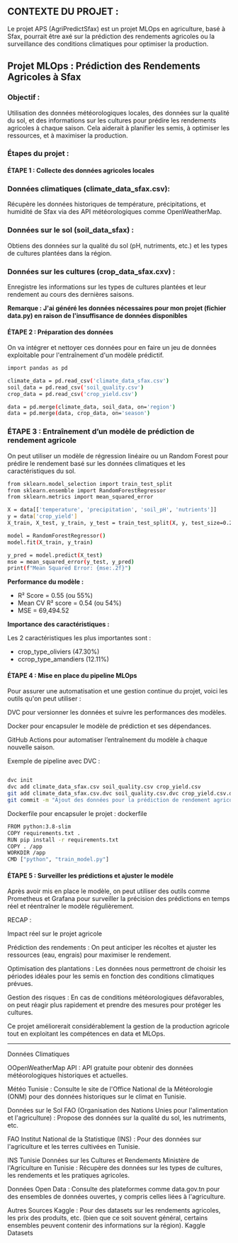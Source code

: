 ## CONTEXTE DU PROJET : 

Le projet APS (AgriPredictSfax) est un projet MLOps en agriculture, basé à Sfax, pourrait être axé sur la prédiction des rendements agricoles ou la surveillance des conditions climatiques pour optimiser la production. 


## Projet MLOps : Prédiction des Rendements Agricoles à Sfax

### Objectif :

Utilisation des données météorologiques locales, des données sur la qualité du sol, et des informations sur les cultures pour prédire les rendements agricoles à chaque saison. Cela aiderait à planifier les semis, à optimiser les ressources, et à maximiser la production.

### Étapes du projet :

#### ÉTAPE 1 : Collecte des données agricoles locales


### Données climatiques (climate_data_sfax.csv): 

Récupère les données historiques de température, précipitations, et humidité de Sfax via des API météorologiques comme OpenWeatherMap.

### Données sur le sol (soil_data_sfax) : 
Obtiens des données sur la qualité du sol (pH, nutriments, etc.) et les types de cultures plantées dans la région.

### Données sur les cultures (crop_data_sfax.cxv) : 
Enregistre les informations sur les types de cultures plantées et leur rendement au cours des dernières saisons.

**Remarque : J'ai généré les données nécessaires pour mon projet (fichier data.py) en raison de l'insuffisance de données disponibles**

#### ÉTAPE 2 : Préparation des données 

On va intégrer et nettoyer ces données pour en faire un jeu de données exploitable pour l'entraînement d'un modèle prédictif.

```bash 
import pandas as pd

climate_data = pd.read_csv('climate_data_sfax.csv')  
soil_data = pd.read_csv('soil_quality.csv')  
crop_data = pd.read_csv('crop_yield.csv')  

data = pd.merge(climate_data, soil_data, on='region')
data = pd.merge(data, crop_data, on='season')
```

### ÉTAPE 3 : Entraînement d’un modèle de prédiction de rendement agricole

On peut utiliser un modèle de régression linéaire ou un Random Forest pour prédire le rendement basé sur les données climatiques et les caractéristiques du sol.

```bash
from sklearn.model_selection import train_test_split
from sklearn.ensemble import RandomForestRegressor
from sklearn.metrics import mean_squared_error

X = data[['temperature', 'precipitation', 'soil_pH', 'nutrients']]
y = data['crop_yield']
X_train, X_test, y_train, y_test = train_test_split(X, y, test_size=0.2)

model = RandomForestRegressor()
model.fit(X_train, y_train)

y_pred = model.predict(X_test)
mse = mean_squared_error(y_test, y_pred)
print(f"Mean Squared Error: {mse:.2f}")
```





**Performance du modèle :**


- R² Score = 0.55 (ou 55%)
- Mean CV R² score = 0.54 (ou 54%)
- MSE = 69,494.52


**Importance des caractéristiques :**

Les 2 caractéristiques les plus importantes sont :

- crop_type_oliviers (47.30%)
- ccrop_type_amandiers (12.11%)




#### ÉTAPE 4 : Mise en place du pipeline MLOps

Pour assurer une automatisation et une gestion continue du projet, voici les outils qu'on peut utiliser :

DVC pour versionner les données et suivre les performances des modèles.

Docker pour encapsuler le modèle de prédiction et ses dépendances.

GitHub Actions pour automatiser l’entraînement du modèle à chaque nouvelle saison.

Exemple de pipeline avec DVC :
```bash

dvc init
dvc add climate_data_sfax.csv soil_quality.csv crop_yield.csv
git add climate_data_sfax.csv.dvc soil_quality.csv.dvc crop_yield.csv.dvc .gitignore
git commit -m "Ajout des données pour la prédiction de rendement agricole"
```

Dockerfile pour encapsuler le projet :
dockerfile

```bash
FROM python:3.8-slim
COPY requirements.txt .
RUN pip install -r requirements.txt
COPY . /app
WORKDIR /app
CMD ["python", "train_model.py"]
```

#### ÉTAPE 5 : Surveiller les prédictions et ajuster le modèle

Après avoir mis en place le modèle, on peut utiliser des outils comme Prometheus et Grafana pour surveiller la précision des prédictions en temps réel et réentraîner le modèle régulièrement.

RECAP : 

Impact réel sur le projet agricole

Prédiction des rendements : On peut anticiper les récoltes et ajuster les ressources (eau, engrais) pour maximiser le rendement.

Optimisation des plantations : Les données nous permettront de choisir les périodes idéales pour les semis en fonction des conditions climatiques prévues.

Gestion des risques : En cas de conditions météorologiques défavorables, on peut réagir plus rapidement et prendre des mesures pour protéger les cultures.

Ce projet améliorerait considérablement la gestion de la production agricole tout en exploitant les compétences en data et MLOps.



***************************************************************




Données Climatiques

OOpenWeatherMap API : API gratuite pour obtenir des données météorologiques historiques et actuelles.

Météo Tunisie : Consulte le site de l'Office National de la Météorologie (ONM) pour des données historiques sur le climat en Tunisie.

Données sur le Sol
FAO (Organisation des Nations Unies pour l'alimentation et l'agriculture) : Propose des données sur la qualité du sol, les nutriments, etc.

FAO
Institut National de la Statistique (INS) : Pour des données sur l'agriculture et les terres cultivées en Tunisie.

INS Tunisie
Données sur les Cultures et Rendements
Ministère de l'Agriculture en Tunisie : Récupère des données sur les types de cultures, les rendements et les pratiques agricoles.

Données Open Data : Consulte des plateformes comme data.gov.tn pour des ensembles de données ouvertes, y compris celles liées à l'agriculture.

Autres Sources
Kaggle : Pour des datasets sur les rendements agricoles, les prix des produits, etc. (bien que ce soit souvent général, certains ensembles peuvent contenir des informations sur la région).
Kaggle Datasets
